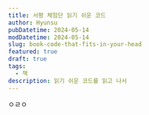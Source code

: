 ```yaml
---
title: 서평 체험단 읽기 쉬운 코드
author: Hyunsu
pubDatetime: 2024-05-14
modDatetime: 2024-05-14
slug: book-code-that-fits-in-your-head
featured: true
draft: true
tags:
  - 책
description: 읽기 쉬운 코드를 읽고 나서
---
```


ㅇㄹㅇ
